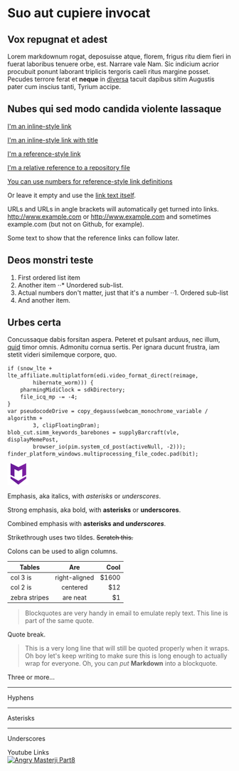# Suo aut cupiere invocat

## Vox repugnat et adest

Lorem markdownum rogat, deposuisse atque, florem, frigus ritu diem fieri in
fuerat laboribus tenuere orbe, est. Narrare vale Nam. Sic indicium acrior
procubuit ponunt laborant triplicis tergoris caeli ritus margine posset. Pecudes
terrore ferat et **neque** in [diversa](http://www.maiora.org/avidamque-resides)
tacuit dapibus sitim Augustis pater cum inscius tanti, Tyrium accipe.

## Nubes qui sed modo candida violente lassaque

[I'm an inline-style link](https://www.google.com)

[I'm an inline-style link with title](https://www.google.com "Google's Homepage")

[I'm a reference-style link][Arbitrary case-insensitive reference text]

[I'm a relative reference to a repository file](../blob/master/LICENSE)

[You can use numbers for reference-style link definitions][1]

Or leave it empty and use the [link text itself].

URLs and URLs in angle brackets will automatically get turned into links. 
http://www.example.com or <http://www.example.com> and sometimes 
example.com (but not on Github, for example).

Some text to show that the reference links can follow later.

[arbitrary case-insensitive reference text]: https://www.mozilla.org
[1]: http://slashdot.org
[link text itself]: http://www.reddit.com

## Deos monstri teste

1. First ordered list item
2. Another item
⋅⋅* Unordered sub-list. 
1. Actual numbers don't matter, just that it's a number
⋅⋅1. Ordered sub-list
4. And another item.

## Urbes certa

Concussaque dabis forsitan aspera. Peteret et pulsant arduus, nec illum,
[quid](http://sed-quos.com/est) timor omnis. Admonitu cornua sertis. Per ignara
ducunt frustra, iam stetit videri similemque corpore, quo.

    if (snow_lte + lte_affiliate.multiplatform(edi.video_format_direct(reimage,
            hibernate_worm))) {
        pharmingMidiClock = sdkDirectory;
        file_icq_mp -= -4;
    }
    var pseudocodeDrive = copy_degauss(webcam_monochrome_variable / algorithm +
            3, clipFloatingDram);
    blob_cut.simm_keywords_barebones = supplyBarcraft(vle, displayMemePost,
            browser_io(pim.system_cd_post(activeNull, -2)));
    finder_platform_windows.multiprocessing_file_codec.pad(bit);

![alt text](https://github.com/adam-p/markdown-here/raw/master/src/common/images/icon48.png "Logo Title Text 1")

Emphasis, aka italics, with *asterisks* or _underscores_.

Strong emphasis, aka bold, with **asterisks** or __underscores__.

Combined emphasis with **asterisks and _underscores_**.

Strikethrough uses two tildes. ~~Scratch this.~~

Colons can be used to align columns.

| Tables        | Are           | Cool  |
| ------------- |:-------------:| -----:|
| col 3 is      | right-aligned | $1600 |
| col 2 is      | centered      |   $12 |
| zebra stripes | are neat      |    $1 |


> Blockquotes are very handy in email to emulate reply text.
> This line is part of the same quote.

Quote break.

> This is a very long line that will still be quoted properly when it wraps. Oh boy let's keep writing to make sure this is long enough to actually wrap for everyone. Oh, you can *put* **Markdown** into a blockquote. 

Three or more...

---

Hyphens

***

Asterisks

___

Underscores


Youtube Links  
[![Angry Masterji Part8](http://img.youtube.com/vi/Xra3V-LLY6g/0.jpg)](http://www.youtube.com/watch?v=Xra3V-LLY6g)
